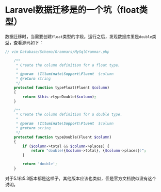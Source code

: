 # Laravel数据迁移是的一个坑（float类型）

数据迁移时，当需要创建`float`类型的字段，运行之后，发现数据库里是`double`类型，查看源码如下：

```php
// vim Database/Schema/Grammars/MySqlGrammar.php

    /**
     * Create the column definition for a float type.
     *
     * @param  \Illuminate\Support\Fluent  $column
     * @return string
     */
    protected function typeFloat(Fluent $column)
    {
        return $this->typeDouble($column);
    }

    /**
     * Create the column definition for a double type.
     *
     * @param  \Illuminate\Support\Fluent  $column
     * @return string
     */
    protected function typeDouble(Fluent $column)
    {
        if ($column->total && $column->places) {
            return "double({$column->total}, {$column->places})";
        }

        return 'double';
    }
```

对于5.1和5.3版本都是这样子，其他版本应该也类似，但是官方文档貌似没有这个说明。

